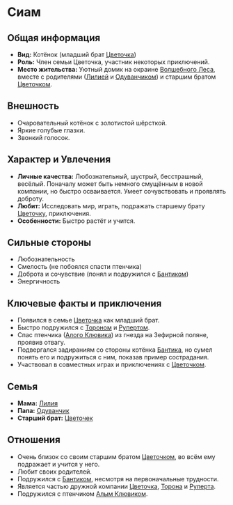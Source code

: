 # Сиам

## Общая информация

- **Вид:** Котёнок (младший брат [Цветочка](../main_heroes/cvetochek.md))
- **Роль:** Член семьи Цветочка, участник некоторых приключений.
- **Место жительства:** Уютный домик на окраине [Волшебного Леса](../../places/volshebniy_les.md), вместе с родителями ([Лилией](liliya_i_oduvanchik.md) и [Одуванчиком](liliya_i_oduvanchik.md)) и старшим братом [Цветочком](../main_heroes/cvetochek.md).

## Внешность

- Очаровательный котёнок с золотистой шёрсткой.
- Яркие голубые глазки.
- Звонкий голосок.

## Характер и Увлечения

- **Личные качества:** Любознательный, шустрый, бесстрашный, весёлый. Поначалу может быть немного смущённым в новой компании, но быстро осваивается. Умеет сочувствовать и проявлять доброту.
- **Любит:** Исследовать мир, играть, подражать старшему брату [Цветочку](../main_heroes/cvetochek.md), приключения.
- **Особенности:** Быстро растёт и учится.

## Сильные стороны

- Любознательность
- Смелость (не побоялся спасти птенчика)
- Доброта и сочувствие (понял и подружился с [Бантиком](../friends_allies/bantik_kotyonok.md))
- Энергичность

## Ключевые факты и приключения

- Появился в семье [Цветочка](../main_heroes/cvetochek.md) как младший брат.
- Быстро подружился с [Тороном](../main_heroes/toron.md) и [Рупертом](../main_heroes/rupert.md).
- Спас птенчика ([Алого Клювика](../friends_allies/aliy_klyuvik_ptenets.md)) из гнезда на Зефирной поляне, проявив отвагу.
- Подвергался задираниям со стороны котёнка [Бантика](../friends_allies/bantik_kotyonok.md), но сумел понять его и подружиться с ним, показав пример сострадания.
- Участвовал в совместных играх и приключениях с [Цветочком](../main_heroes/cvetochek.md).

## Семья

- **Мама:** [Лилия](liliya_i_oduvanchik.md)
- **Папа:** [Одуванчик](liliya_i_oduvanchik.md)
- **Старший брат:** [Цветочек](../main_heroes/cvetochek.md)

## Отношения

- Очень близок со своим старшим братом [Цветочком](../main_heroes/cvetochek.md), во всём ему подражает и учится у него.
- Любит своих родителей.
- Подружился с [Бантиком](../friends_allies/bantik_kotyonok.md), несмотря на первоначальные трудности.
- Является частью дружной компании [Цветочка](../main_heroes/cvetochek.md), [Торона](../main_heroes/toron.md) и [Руперта](../main_heroes/rupert.md).
- Подружился с птенчиком [Алым Клювиком](../friends_allies/aliy_klyuvik_ptenets.md).
